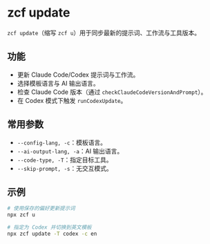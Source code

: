 # zcf update

`zcf update`（缩写 `zcf u`）用于同步最新的提示词、工作流与工具版本。

## 功能

- 更新 Claude Code/Codex 提示词与工作流。
- 选择模板语言与 AI 输出语言。
- 检查 Claude Code 版本（通过 `checkClaudeCodeVersionAndPrompt`）。
- 在 Codex 模式下触发 `runCodexUpdate`。

## 常用参数

- `--config-lang, -c`：模板语言。
- `--ai-output-lang, -a`：AI 输出语言。
- `--code-type, -T`：指定目标工具。
- `--skip-prompt, -s`：无交互模式。

## 示例

```bash
# 使用保存的偏好更新提示词
npx zcf u

# 指定为 Codex 并切换到英文模板
npx zcf update -T codex -c en
```
